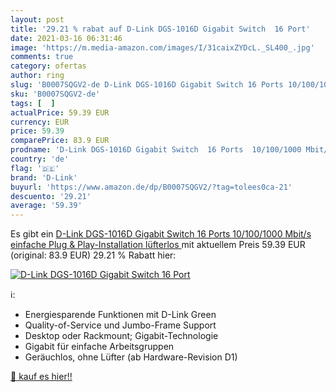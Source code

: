 ```yaml
---
layout: post
title: '29.21 % rabat auf D-Link DGS-1016D Gigabit Switch  16 Port'
date: 2021-03-16 06:31:46
image: 'https://m.media-amazon.com/images/I/31caixZYDcL._SL400_.jpg'
comments: true
category: ofertas
author: ring
slug: 'B0007SQGV2-de D-Link DGS-1016D Gigabit Switch 16 Ports 10/100/1000...'
sku: 'B0007SQGV2-de'
tags: [  ]
actualPrice: 59.39 EUR
currency: EUR
price: 59.39
comparePrice: 83.9 EUR
prodname: 'D-Link DGS-1016D Gigabit Switch  16 Ports  10/100/1000 Mbit/s  einfache Plug & Play-Installation  lüfterlos '
country: 'de'
flag: '🇩🇪'
brand: 'D-Link'
buyurl: 'https://www.amazon.de/dp/B0007SQGV2/?tag=tolees0ca-21'
descuento: '29.21'
average: '59.39'
---
```


Es gibt ein [D-Link DGS-1016D Gigabit Switch  16 Ports  10/100/1000 Mbit/s  einfache Plug & Play-Installation  lüfterlos ](https://www.amazon.de/dp/B0007SQGV2/?tag=tolees0ca-21) mit aktuellem Preis 59.39 EUR (original: 83.9 EUR) 29.21 % Rabatt hier:

[![D-Link DGS-1016D Gigabit Switch  16 Port](https://m.media-amazon.com/images/I/31caixZYDcL._SL400_.jpg)](https://www.amazon.de/dp/B0007SQGV2/?tag=tolees0ca-21)

ℹ️:

- Energiesparende Funktionen mit D-Link Green
- Quality-of-Service und Jumbo-Frame Support
- Desktop oder Rackmount; Gigabit-Technologie
- Gigabit für einfache Arbeitsgruppen
- Geräuchlos, ohne Lüfter (ab Hardware-Revision D1)

[🛒 kauf es hier!!](https://www.amazon.de/dp/B0007SQGV2/?tag=tolees0ca-21)
